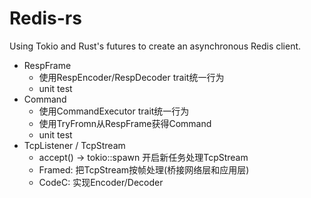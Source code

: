 # Redis-rs

Using Tokio and Rust's futures to create an asynchronous Redis client.

- RespFrame
  - 使用RespEncoder/RespDecoder trait统一行为
  - unit test
- Command
  - 使用CommandExecutor trait统一行为
  - 使用TryFromn从RespFrame获得Command
  - unit test
- TcpListener / TcpStream
  - accept() -> tokio::spawn 开启新任务处理TcpStream
  - Framed: 把TcpStream按帧处理(桥接网络层和应用层)
  - CodeC: 实现Encoder/Decoder
